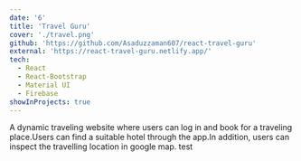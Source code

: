 ```yaml
---
date: '6'
title: 'Travel Guru'
cover: './travel.png'
github: 'https://github.com/Asaduzzaman607/react-travel-guru'
external: 'https://react-travel-guru.netlify.app/'
tech:
  - React
  - React-Bootstrap
  - Material UI
  - Firebase
showInProjects: true
---
```


A dynamic traveling website where users can log in and book for a traveling place.Users can find a suitable hotel through the app.In addition, users can inspect the travelling location in google map.
test
